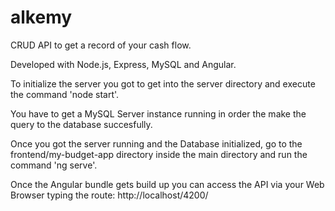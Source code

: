 # alkemy
CRUD API to get a record of your cash flow.

Developed with Node.js, Express, MySQL and Angular.

To initialize the server you got to get into the server directory and execute the command 'node start'.

You have to get a MySQL Server instance running in order the make the query to the database succesfully.

Once you got the server running and the Database initialized, go to the frontend/my-budget-app directory inside the main directory and run the command 'ng serve'.

Once the Angular bundle gets build up you can access the API via your Web Browser typing the route: http://localhost/4200/
